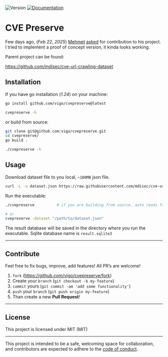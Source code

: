 ![Version](https://img.shields.io/badge/version-0.0.0-orange.svg)
[![Documentation](https://godoc.org/github.com/vigo/cvepreserve?status.svg)](https://pkg.go.dev/github.com/vigo/cvepreserve)


# CVE Preserve

Few days ago, (*Feb 22, 2025*) [Mehmet][01] [asked][02] for contribution to his
project. I tried to implement a proof of concept version, it kinda looks
working.

Parent project can be found:

https://github.com/mdisec/cve-url-crawling-dataset

## Installation

If you have go installation (*1.24*) on your machine:

```bash
go install github.com/vigo/cvepreserve@latest

cvepreserve -h
```

or build from source:

```bash
git clone git@github.com:vigo/cvepreserve.git
cd cvepreserve/
go build .

./cvepreserve -h
```

## Usage

Download dataset file to you local, `~100MB` json file.

```bash
curl -L -o dataset.json https://raw.githubusercontent.com/mdisec/cve-url-crawling-dataset/main/dataset.json
```

Run the executable:

```bash
./cvepreserve          # if you are building from source, auto reads from dataset.json

# or
cvepreserve -dataset "/path/to/dataset.json"
```

The result database will be saved in the directory where you run the executable.
Sqlite database name is `result.sqlite3`

---

## Contribute

Feel free to fix bugs, improve, add features! All PR’s are welcome!

1. `fork` (https://github.com/vigo/cvepreserve/fork)
1. Create your `branch` (`git checkout -b my-feature`)
1. `commit` yours (`git commit -am 'add some functionality'`)
1. `push` your `branch` (`git push origin my-feature`)
1. Than create a new **Pull Request**!

---

## License

This project is licensed under MIT (MIT)

---

This project is intended to be a safe, welcoming space for collaboration, and
contributors are expected to adhere to the [code of conduct][coc].

[01]: https://github.com/mdisec/
[02]: https://x.com/mdisec

[coc]: https://github.com/vigo/cvepreserve/blob/main/CODE_OF_CONDUCT.md
